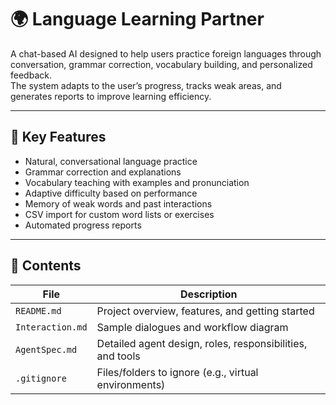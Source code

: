 # 🌍 Language Learning Partner

A chat-based AI designed to help users practice foreign languages through conversation, grammar correction, vocabulary building, and personalized feedback.  
The system adapts to the user’s progress, tracks weak areas, and generates reports to improve learning efficiency.

---

## 🔑 Key Features

- Natural, conversational language practice  
- Grammar correction and explanations  
- Vocabulary teaching with examples and pronunciation  
- Adaptive difficulty based on performance  
- Memory of weak words and past interactions  
- CSV import for custom word lists or exercises  
- Automated progress reports

---

## 📌 Contents

| File | Description |
|---|---|
| `README.md` | Project overview, features, and getting started |
| `Interaction.md` | Sample dialogues and workflow diagram |
| `AgentSpec.md` | Detailed agent design, roles, responsibilities, and tools |
| `.gitignore` | Files/folders to ignore (e.g., virtual environments) |
